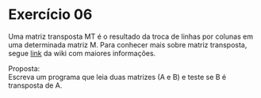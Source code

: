 # Exercício 06  
  
Uma matriz transposta MT é o resultado da troca de linhas por colunas em uma determinada matriz M.
Para conhecer mais sobre matriz transposta, segue [link](https://pt.wikipedia.org/wiki/Matriz_transposta) da wiki com maiores informações.  
  
Proposta:  
Escreva um programa que leia duas matrizes (A e B) e teste se B é transposta de A.  